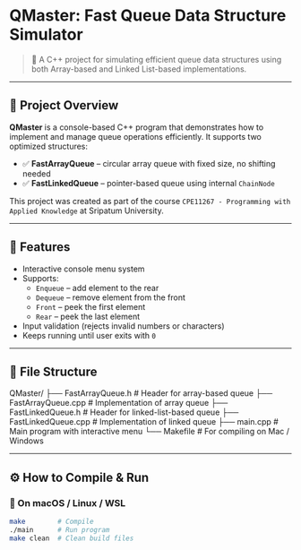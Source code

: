 # QMaster: Fast Queue Data Structure Simulator

> 🚀 A C++ project for simulating efficient queue data structures using both Array-based and Linked List-based implementations.

---

## 📌 Project Overview

**QMaster** is a console-based C++ program that demonstrates how to implement and manage queue operations efficiently. It supports two optimized structures:

- ✅ **FastArrayQueue** – circular array queue with fixed size, no shifting needed  
- ✅ **FastLinkedQueue** – pointer-based queue using internal `ChainNode`

This project was created as part of the course `CPE11267 - Programming with Applied Knowledge` at Sripatum University.

---

## 🧠 Features

- Interactive console menu system
- Supports:
  - `Enqueue` – add element to the rear
  - `Dequeue` – remove element from the front
  - `Front` – peek the first element
  - `Rear` – peek the last element
- Input validation (rejects invalid numbers or characters)
- Keeps running until user exits with `0`

---

## 📂 File Structure
QMaster/
├── FastArrayQueue.h        # Header for array-based queue
├── FastArrayQueue.cpp      # Implementation of array queue
├── FastLinkedQueue.h       # Header for linked-list-based queue
├── FastLinkedQueue.cpp     # Implementation of linked queue
├── main.cpp                # Main program with interactive menu
└── Makefile                # For compiling on Mac / Windows


---

## ⚙️ How to Compile & Run

### 🔧 On macOS / Linux / WSL
```bash
make        # Compile
./main      # Run program
make clean  # Clean build files

